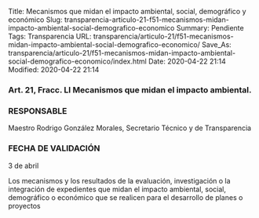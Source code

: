 Title: Mecanismos que midan el impacto ambiental, social, demográfico y económico
Slug: transparencia-articulo-21-f51-mecanismos-midan-impacto-ambiental-social-demografico-economico
Summary: Pendiente
Tags: Transparencia
URL: transparencia/articulo-21/f51-mecanismos-midan-impacto-ambiental-social-demografico-economico/
Save_As: transparencia/articulo-21/f51-mecanismos-midan-impacto-ambiental-social-demografico-economico/index.html
Date: 2020-04-22 21:14
Modified: 2020-04-22 21:14


### Art. 21, Fracc. LI Mecanismos que midan el impacto ambiental.

### RESPONSABLE

Maestro Rodrigo González Morales, Secretario Técnico y de Transparencia

### FECHA DE VALIDACIÓN

3 de abril

Los mecanismos y los resultados de la evaluación, investigación o la integración de expedientes que midan el impacto ambiental, social, demográfico o económico que se realicen para el desarrollo de planes o proyectos


